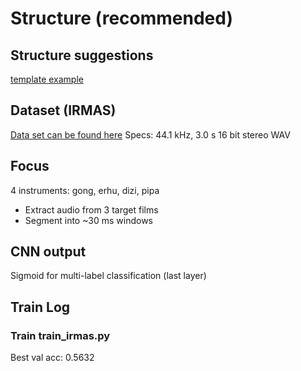 # Structure (recommended)

## Structure suggestions

[template example](https://github.com/victoresque/pytorch-template)

## Dataset (IRMAS)

[Data set can be found here](https://zenodo.org/records/1290750#.WzCwSRyxXMU)
Specs: 44.1 kHz, 3.0 s 16 bit stereo WAV

## Focus

4 instruments: gong, erhu, dizi, pipa
- Extract audio from 3 target films
- Segment into ~30 ms windows 

## CNN output

Sigmoid for multi-label classification (last layer)

## Train Log

### Train train_irmas.py

Best val acc: 0.5632
